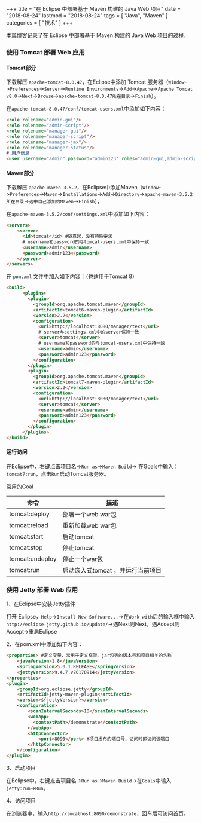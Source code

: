 +++
title = "在 Eclipse 中部署基于 Maven 构建的 Java Web 项目"
date = "2018-08-24"
lastmod = "2018-08-24"
tags = [
    "Java",
    "Maven"
]
categories = [
    "技术"
]
+++

本篇博客记录了在 Eclipse 中部署基于 Maven 构建的 Java Web 项目的过程。

<!--more-->

### 使用 Tomcat 部署 Web 应用

#### Tomcat部分

下载解压 `apache-tomcat-8.0.47`，在Eclipse中添加 Tomcat 服务器（`Window`->`Preferences`->`Server`->`Runtime Environments`->`Add`->`Apache`->`Apache Tomcat v8.0`->`Next`->`Browse`->`apache-tomcat-8.0.47所在目录`->`Finish`）。

在`apache-tomcat-8.0.47/conf/tomcat-users.xml`中添加如下内容：
```markdown
<role rolename="admin-gui"/>
<role rolename="admin-script"/>
<role rolename="manager-gui"/>
<role rolename="manager-script"/>
<role rolename="manager-jmx"/>
<role rolename="manager-status"/>
# 用户信息
<user username="admin" password="admin123" roles="admin-gui,admin-script,manager-gui,manager-script,manager-jmx,manager-status"/>
```
#### Maven部分
下载解压 `apache-maven-3.5.2`，在Eclipse中添加Maven（`Window`->`Preferences`->`Maven`->`Installations`->`Add`->`Directory`->`apache-maven-3.5.2所在目录`->`选中自己添加的Maven`->`Finish`），

在`apache-maven-3.5.2/conf/settings.xml`中添加如下内容：
```markdown
<servers>
	<server>
      <id>tomcat</id> #随意起，没有特殊要求
      # username和password的与tomcat-users.xml中保持一致
      <username>admin</username> 
      <password>admin123</password>
    </server>
</servers>
```

在 `pom.xml` 文件中加入如下内容：（也适用于Tomcat 8）
```markdown
<build>
      <plugins>
        <plugin>
          <groupId>org.apache.tomcat.maven</groupId>
          <artifactId>tomcat6-maven-plugin</artifactId>
          <version>2.2</version>
          <configuration>
          	<url>http://localhost:8080/manager/text</url>
          	# server与settings.xml中的server保持一致
          	<server>tomcat</server>
          	# username和password的与tomcat-users.xml中保持一致
          	<username>admin</username>
          	<password>admin123</password>
          </configuration>
        </plugin>
        <plugin>
          <groupId>org.apache.tomcat.maven</groupId>
          <artifactId>tomcat7-maven-plugin</artifactId>
          <version>2.2</version>
          <configuration>
          	<url>http://localhost:8080/manager/text</url>
          	<server>tomcat</server>
          	<username>admin</username>
          	<password>admin123</password>
          </configuration>
        </plugin>
      </plugins>
</build>
```

#### 运行访问
在Eclipse中，右键点击项目名->`Run as`->`Maven Build`-> 在Goals中输入：`tomcat7:run`，点击`Run`启动Tomcat服务器。

常用的Goal

命令 | 描述
---|---
tomcat:deploy | 部署一个web war包
tomcat:reload |	重新加载web war包
tomcat:start | 启动tomcat
tomcat:stop | 停止tomcat
tomcat:undeploy | 停止一个war包
tomcat:run |	启动嵌入式tomcat ，并运行当前项目


### 使用 Jetty 部署 Web 应用

1、在Eclipse中安装Jetty插件

打开 Eclipse，`Help`->`Install New Software...`->在`Work with`后的输入框中输入`http://eclipse-jetty.github.io/update/`->遇Next则Next，遇Accept则Accept->重启Eclipse

2、在pom.xml中添加如下内容：
```markdown
<properties> #定义变量，常用于定义框架、jar包等的版本号和项目相关的名称
    <javaVersion>1.8</javaVersion>
    <springVersion>5.0.1.RELEASE</springVersion>
    <jettyVersion>9.4.7.v20170914</jettyVersion>  
</properties>  
<plugin>
	<groupId>org.eclipse.jetty</groupId>
    <artifactId>jetty-maven-plugin</artifactId>
    <version>${jettyVersion}</version>
    <configuration>
    	<scanIntervalSeconds>10</scanIntervalSeconds>
	    <webApp>
	      <contextPath>/demonstrate</contextPath>
	    </webApp>
        <httpConnector>
            <port>8090</port> #项目发布的端口号，访问时即访问该端口
        </httpConnector>
    </configuration>
</plugin>
```
3、启动项目

在Eclipse中，右键点击项目名->`Run as`->`Maven Build`->在`Goals`中输入`jetty:run`->`Run`。

4、访问项目

在浏览器中，输入`http://localhost:8090/demonstrate`，回车后可访问首页。
